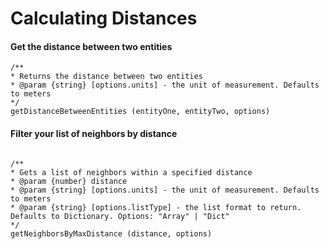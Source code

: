 # Calculating Distances



#### Get the distance between two entities

```
/**
* Returns the distance between two entities
* @param {string} [options.units] - the unit of measurement. Defaults to meters
*/
getDistanceBetweenEntities (entityOne, entityTwo, options)
```

#### Filter your list of neighbors by distance

```

/**
* Gets a list of neighbors within a specified distance
* @param {number} distance
* @param {string} [options.units] - the unit of measurement. Defaults to meters
* @param {string} [options.listType] - the list format to return. Defaults to Dictionary. Options: "Array" | "Dict"
*/
getNeighborsByMaxDistance (distance, options)
```



